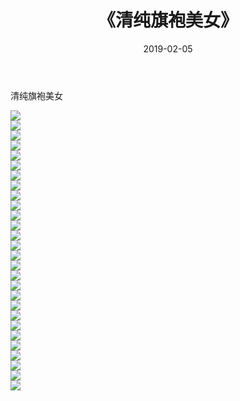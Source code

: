 ﻿---
layout: post
title:  《清纯旗袍美女》
date:   2019-02-05
img: http://img.660000.xyz/Sharelink/唯美/2019/清纯旗袍美女/000.jpg
categories: [美女, 清纯, 唯美]
---

清纯旗袍美女

  ![](http://img.660000.xyz/Sharelink/唯美/2019/清纯旗袍美女/001.jpg) <br> ![](http://img.660000.xyz/Sharelink/唯美/2019/清纯旗袍美女/002.jpg) <br> ![](http://img.660000.xyz/Sharelink/唯美/2019/清纯旗袍美女/003.jpg) <br> ![](http://img.660000.xyz/Sharelink/唯美/2019/清纯旗袍美女/004.jpg) <br> ![](http://img.660000.xyz/Sharelink/唯美/2019/清纯旗袍美女/005.jpg) <br> ![](http://img.660000.xyz/Sharelink/唯美/2019/清纯旗袍美女/006.jpg) <br> ![](http://img.660000.xyz/Sharelink/唯美/2019/清纯旗袍美女/007.jpg) <br> ![](http://img.660000.xyz/Sharelink/唯美/2019/清纯旗袍美女/008.jpg) <br> ![](http://img.660000.xyz/Sharelink/唯美/2019/清纯旗袍美女/009.jpg) <br> ![](http://img.660000.xyz/Sharelink/唯美/2019/清纯旗袍美女/010.jpg) <br> ![](http://img.660000.xyz/Sharelink/唯美/2019/清纯旗袍美女/011.jpg) <br> ![](http://img.660000.xyz/Sharelink/唯美/2019/清纯旗袍美女/012.jpg) <br> ![](http://img.660000.xyz/Sharelink/唯美/2019/清纯旗袍美女/013.jpg) <br> ![](http://img.660000.xyz/Sharelink/唯美/2019/清纯旗袍美女/014.jpg) <br> ![](http://img.660000.xyz/Sharelink/唯美/2019/清纯旗袍美女/015.jpg) <br> ![](http://img.660000.xyz/Sharelink/唯美/2019/清纯旗袍美女/016.jpg) <br> ![](http://img.660000.xyz/Sharelink/唯美/2019/清纯旗袍美女/017.jpg) <br> ![](http://img.660000.xyz/Sharelink/唯美/2019/清纯旗袍美女/018.jpg) <br> ![](http://img.660000.xyz/Sharelink/唯美/2019/清纯旗袍美女/019.jpg) <br> ![](http://img.660000.xyz/Sharelink/唯美/2019/清纯旗袍美女/020.jpg) <br> ![](http://img.660000.xyz/Sharelink/唯美/2019/清纯旗袍美女/021.jpg) <br> ![](http://img.660000.xyz/Sharelink/唯美/2019/清纯旗袍美女/022.jpg) <br> ![](http://img.660000.xyz/Sharelink/唯美/2019/清纯旗袍美女/023.jpg) <br> ![](http://img.660000.xyz/Sharelink/唯美/2019/清纯旗袍美女/024.jpg) <br> ![](http://img.660000.xyz/Sharelink/唯美/2019/清纯旗袍美女/025.jpg) <br> ![](http://img.660000.xyz/Sharelink/唯美/2019/清纯旗袍美女/026.jpg) <br> ![](http://img.660000.xyz/Sharelink/唯美/2019/清纯旗袍美女/027.jpg) <br> ![](http://img.660000.xyz/Sharelink/唯美/2019/清纯旗袍美女/028.jpg) <br>